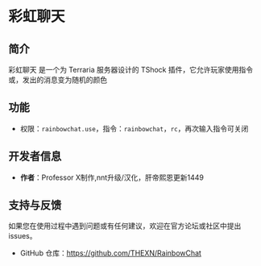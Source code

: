 # 彩虹聊天

## 简介

彩虹聊天 是一个为 Terraria 服务器设计的 TShock 插件，它允许玩家使用指令或，发出的消息变为随机的颜色

## 功能

- 权限：`rainbowchat.use`，指令：`rainbowchat`，`rc`，再次输入指令可关闭


## 开发者信息

- **作者**：Professor X制作,nnt升级/汉化，肝帝熙恩更新1449

## 支持与反馈

如果您在使用过程中遇到问题或有任何建议，欢迎在官方论坛或社区中提出 issues。

- GitHub 仓库：https://github.com/THEXN/RainbowChat
